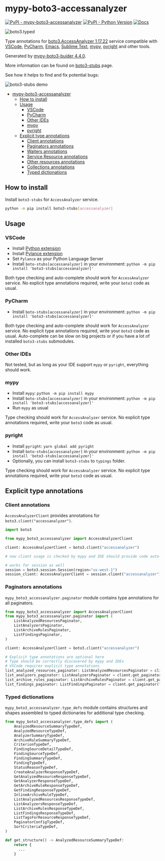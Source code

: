 # mypy-boto3-accessanalyzer

[![PyPI - mypy-boto3-accessanalyzer](https://img.shields.io/pypi/v/mypy-boto3-accessanalyzer.svg?color=blue)](https://pypi.org/project/mypy-boto3-accessanalyzer)
[![PyPI - Python Version](https://img.shields.io/pypi/pyversions/mypy-boto3-accessanalyzer.svg?color=blue)](https://pypi.org/project/mypy-boto3-accessanalyzer)
[![Docs](https://img.shields.io/readthedocs/mypy-boto3-builder.svg?color=blue)](https://mypy-boto3-builder.readthedocs.io/)

![boto3.typed](https://github.com/vemel/mypy_boto3_builder/raw/master/logo.png)

Type annotations for
[boto3.AccessAnalyzer 1.17.22](https://boto3.amazonaws.com/v1/documentation/api/1.17.22/reference/services/accessanalyzer.html#AccessAnalyzer) service
compatible with
[VSCode](https://code.visualstudio.com/),
[PyCharm](https://www.jetbrains.com/pycharm/),
[Emacs](https://www.gnu.org/software/emacs/),
[Sublime Text](https://www.sublimetext.com/),
[mypy](https://github.com/python/mypy),
[pyright](https://github.com/microsoft/pyright)
and other tools.

Generated by [mypy-boto3-buider 4.4.0](https://github.com/vemel/mypy_boto3_builder).

More information can be found on [boto3-stubs](https://pypi.org/project/boto3-stubs/) page.

See how it helps to find and fix potential bugs:

![boto3-stubs demo](https://github.com/vemel/mypy_boto3_builder/raw/master/demo.gif)

- [mypy-boto3-accessanalyzer](#mypy-boto3-accessanalyzer)
  - [How to install](#how-to-install)
  - [Usage](#usage)
    - [VSCode](#vscode)
    - [PyCharm](#pycharm)
    - [Other IDEs](#other-ides)
    - [mypy](#mypy)
    - [pyright](#pyright)
  - [Explicit type annotations](#explicit-type-annotations)
    - [Client annotations](#client-annotations)
    - [Paginators annotations](#paginators-annotations)
    - [Waiters annotations](#waiters-annotations)
    - [Service Resource annotations](#service-resource-annotations)
    - [Other resources annotations](#other-resources-annotations)
    - [Collections annotations](#collections-annotations)
    - [Typed dictionations](#typed-dictionations)

## How to install

Install `boto3-stubs` for `AccessAnalyzer` service.

```bash
python -m pip install boto3-stubs[accessanalyzer]
```

## Usage

### VSCode

- Install [Python extension](https://marketplace.visualstudio.com/items?itemName=ms-python.python)
- Install [Pylance extension](https://marketplace.visualstudio.com/items?itemName=ms-python.vscode-pylance)
- Set `Pylance` as your Python Language Server
- Install `boto-stubs[accessanalyzer]` in your environment: `python -m pip install 'boto3-stubs[accessanalyzer]'`

Both type checking and auto-complete should work for `AccessAnalyzer` service.
No explicit type annotations required, write your `boto3` code as usual.

### PyCharm

- Install `boto-stubs[accessanalyzer]` in your environment: `python -m pip install 'boto3-stubs[accessanalyzer]'`

Both type checking and auto-complete should work for `AccessAnalyzer` service.
No explicit type annotations required, write your `boto3` code as usual.
Auto-complete can be slow on big projects or if you have a lot of installed `boto3-stubs` submodules.

### Other IDEs

Not tested, but as long as your IDE support `mypy` or `pyright`, everything should work.

### mypy

- Install `mypy`: `python -m pip install mypy`
- Install `boto-stubs[accessanalyzer]` in your environment: `python -m pip install 'boto3-stubs[accessanalyzer]'`
- Run `mypy` as usual

Type checking should work for `AccessAnalyzer` service.
No explicit type annotations required, write your `boto3` code as usual.

### pyright

- Install `pyright`: `yarn global add pyright`
- Install `boto-stubs[accessanalyzer]` in your environment: `python -m pip install 'boto3-stubs[accessanalyzer]'`
- Optionally, you can install `boto3-stubs` to `typings` folder.

Type checking should work for `AccessAnalyzer` service.
No explicit type annotations required, write your `boto3` code as usual.

## Explicit type annotations

### Client annotations

`AccessAnalyzerClient` provides annotations for `boto3.client("accessanalyzer")`.

```python
import boto3

from mypy_boto3_accessanalyzer import AccessAnalyzerClient

client: AccessAnalyzerClient = boto3.client("accessanalyzer")

# now client usage is checked by mypy and IDE should provide code auto-complete

# works for session as well
session = boto3.session.Session(region="us-west-1")
session_client: AccessAnalyzerClient = session.client("accessanalyzer")
```

### Paginators annotations

`mypy_boto3_accessanalyzer.paginator` module contains type annotations for all paginators.

```python
from mypy_boto3_accessanalyzer import AccessAnalyzerClient
from mypy_boto3_accessanalyzer.paginator import (
    ListAnalyzedResourcesPaginator,
    ListAnalyzersPaginator,
    ListArchiveRulesPaginator,
    ListFindingsPaginator,
)

client: AccessAnalyzerClient = boto3.client("accessanalyzer")

# Explicit type annotations are optional here
# Type should be correctly discovered by mypy and IDEs
# VSCode requires explicit type annotations
list_analyzed_resources_paginator: ListAnalyzedResourcesPaginator = client.get_paginator("list_analyzed_resources")
list_analyzers_paginator: ListAnalyzersPaginator = client.get_paginator("list_analyzers")
list_archive_rules_paginator: ListArchiveRulesPaginator = client.get_paginator("list_archive_rules")
list_findings_paginator: ListFindingsPaginator = client.get_paginator("list_findings")
```







### Typed dictionations

`mypy_boto3_accessanalyzer.type_defs` module contains structures and shapes assembled
to typed dictionaries for additional type checking.

```python
from mypy_boto3_accessanalyzer.type_defs import (
    AnalyzedResourceSummaryTypeDef,
    AnalyzedResourceTypeDef,
    AnalyzerSummaryTypeDef,
    ArchiveRuleSummaryTypeDef,
    CriterionTypeDef,
    FindingSourceDetailTypeDef,
    FindingSourceTypeDef,
    FindingSummaryTypeDef,
    FindingTypeDef,
    StatusReasonTypeDef,
    CreateAnalyzerResponseTypeDef,
    GetAnalyzedResourceResponseTypeDef,
    GetAnalyzerResponseTypeDef,
    GetArchiveRuleResponseTypeDef,
    GetFindingResponseTypeDef,
    InlineArchiveRuleTypeDef,
    ListAnalyzedResourcesResponseTypeDef,
    ListAnalyzersResponseTypeDef,
    ListArchiveRulesResponseTypeDef,
    ListFindingsResponseTypeDef,
    ListTagsForResourceResponseTypeDef,
    PaginatorConfigTypeDef,
    SortCriteriaTypeDef,
)

def get_structure() -> AnalyzedResourceSummaryTypeDef:
    return {
      ...
    }
```
